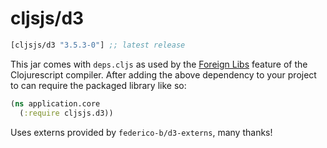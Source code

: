 # cljsjs/d3

[](dependency)
```clojure
[cljsjs/d3 "3.5.3-0"] ;; latest release
```
[](/dependency)

This jar comes with `deps.cljs` as used by the [Foreign Libs][flibs] feature
of the Clojurescript compiler. After adding the above dependency to your project
to can require the packaged library like so:

```clojure
(ns application.core
  (:require cljsjs.d3))
```

Uses externs provided by `federico-b/d3-externs`, many thanks!

[flibs]: https://github.com/clojure/clojurescript/wiki/Foreign-Dependencies

